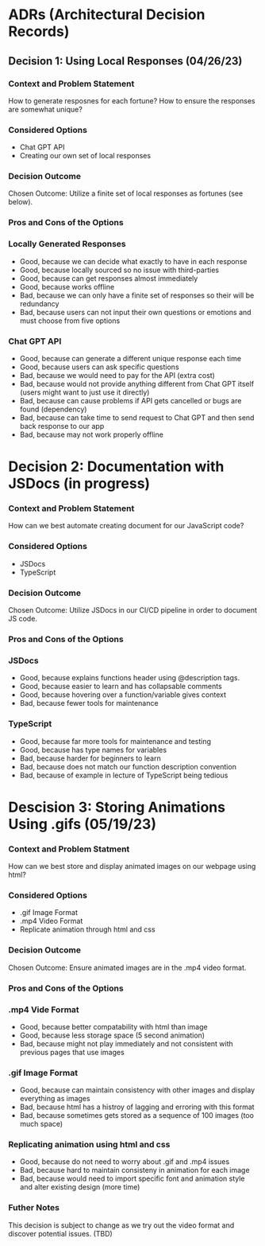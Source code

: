 # ADRs (Architectural Decision Records)

## Decision 1: Using Local Responses (04/26/23)

### Context and Problem Statement

How to generate resposnes for each fortune? 
How to ensure the responses are somewhat unique? 

### Considered Options

* Chat GPT API
* Creating our own set of local responses

### Decision Outcome

Chosen Outcome: Utilize a finite set of local responses as fortunes (see below). 

### Pros and Cons of the Options

### Locally Generated Responses 
* Good, because we can decide what exactly to have in each response 
* Good, because locally sourced so no issue with third-parties 
* Good, because can get responses almost immediately
* Good, because works offline
* Bad, because we can only have a finite set of responses so their will be redundancy
* Bad, because users can not input their own questions or emotions and must choose from five options 

### Chat GPT API
* Good, because can generate a different unique response each time
* Good, because users can ask specific questions
* Bad, because we would need to pay for the API (extra cost)
* Bad, because would not provide anything different from Chat GPT itself (users might want to just use it directly)
* Bad, because can cause problems if API gets cancelled or bugs are found (dependency) 
* Bad, because can take time to send request to Chat GPT and then send back response to our app 
* Bad, because may not work properly offline

# Decision 2: Documentation with JSDocs (in progress)

### Context and Problem Statement 

How can we best automate creating document for our JavaScript code? 

### Considered Options 

* JSDocs 
* TypeScript

### Decision Outcome

Chosen Outcome: Utilize JSDocs in our CI/CD pipeline in order to document JS code. 

### Pros and Cons of the Options 

### JSDocs 
* Good, because explains functions header using @description tags. 
* Good, because easier to learn and has collapsable comments
* Good, because hovering over a function/variable gives context
* Bad, because fewer tools for maintenance

### TypeScript
* Good, because far more tools for maintenance and testing 
* Good, because has type names for variables 
* Bad, because harder for beginners to learn 
* Bad, because does not match our function description convention
* Bad, because of example in lecture of TypeScript being tedious

# Descision 3: Storing Animations Using .gifs (05/19/23) 

### Context and Problem Statment

How can we best store and display animated images on our webpage using html? 

### Considered Options 

* .gif Image Format
* .mp4 Video Format
* Replicate animation through html and css

### Decision Outcome

Chosen Outcome: Ensure animated images are in the .mp4 video format. 

### Pros and Cons of the Options

### .mp4 Vide Format
* Good, because better compatability with html than image
* Good, because less storage space (5 second animation) 
* Bad, because might not play immediately and not consistent with previous pages that use images 

### .gif Image Format
* Good, because can maintain consistency with other images and display everything as images 
* Bad, because html has a histroy of lagging and erroring with this format 
* Bad, because sometimes gets stored as a sequence of 100 images (too much space)

### Replicating animation using html and css 
* Good, because do not need to worry about .gif and .mp4 issues 
* Bad, because hard to maintain consisteny in animation for each image
* Bad, because would need to import specific font and animation style and alter existing design (more time)

### Futher Notes

This decision is subject to change as we try out the video format and discover potential issues. (TBD) 
